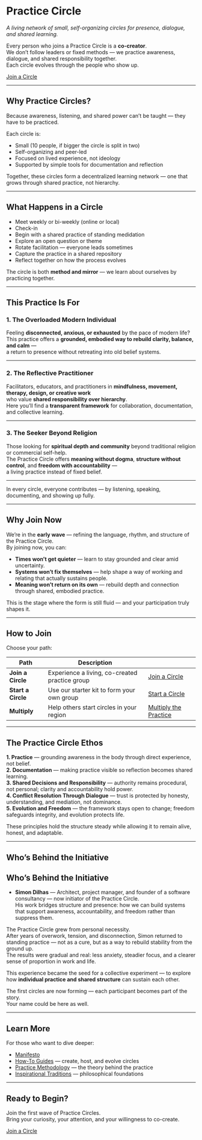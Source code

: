 # Practice Circle  
*A living network of small, self-organizing circles for presence, dialogue, and shared learning.*

Every person who joins a Practice Circle is a **co-creator**.  
We don’t follow leaders or fixed methods — we practice awareness, dialogue, and shared responsibility together.  
Each circle evolves through the people who show up.

[Join a Circle](how_to_join.md)

---

## Why Practice Circles?

Because awareness, listening, and shared power can’t be taught — they have to be practiced.

Each circle is:

- Small (10 people, if bigger the circle is split in two)  
- Self-organizing and peer-led  
- Focused on lived experience, not ideology  
- Supported by simple tools for documentation and reflection

Together, these circles form a decentralized learning network — one that grows through shared practice, not hierarchy.

---

## What Happens in a Circle


- Meet weekly or bi-weekly (online or local)  
- Check-in
- Begin with a shared practice of standing medidation
- Explore an open question or theme  
- Rotate facilitation — everyone leads sometimes  
- Capture the practice in a shared repository  
- Reflect together on how the process evolves

The circle is both **method and mirror** — we learn about ourselves by practicing together.

---

## This Practice Is For

### 1. The Overloaded Modern Individual  
Feeling **disconnected, anxious, or exhausted** by the pace of modern life?  
This practice offers a **grounded, embodied way to rebuild clarity, balance, and calm** —  
a return to presence without retreating into old belief systems.  

---

### 2. The Reflective Practitioner  
Facilitators, educators, and practitioners in **mindfulness, movement, therapy, design, or creative work**  
who value **shared responsibility over hierarchy**.  
Here you’ll find a **transparent framework** for collaboration, documentation, and collective learning.  

---

### 3. The Seeker Beyond Religion  
Those looking for **spiritual depth and community** beyond traditional religion or commercial self-help.  
The Practice Circle offers **meaning without dogma**, **structure without control**, and **freedom with accountability** —  
a living practice instead of fixed belief.  

---

In every circle, everyone contributes — by listening, speaking, documenting, and showing up fully.  


---

## Why Join Now

We’re in the **early wave** — refining the language, rhythm, and structure of the Practice Circle.  
By joining now, you can:

- **Times won’t get quieter** — learn to stay grounded and clear amid uncertainty.  
- **Systems won’t fix themselves** — help shape a way of working and relating that actually sustains people.  
- **Meaning won’t return on its own** — rebuild depth and connection through shared, embodied practice.  

This is the stage where the form is still fluid — and your participation truly shapes it.

---

## How to Join

Choose your path:

| Path | Description | |
|------|--------------|--|
| **Join a Circle** | Experience a living, co-created practice group | [Join a Circle](how_to_join.md) |
| **Start a Circle** | Use our starter kit to form your own group | [Start a Circle](howto/organize/lifecycle/create_a_circle.md) |
| **Multiply** | Help others start circles in your region | [Multiply the Practice](howto/organize/roles/facilitator.md) |


---

## The Practice Circle Ethos  

**1. Practice** — grounding awareness in the body through direct experience, not belief.  
**2. Documentation** — making practice visible so reflection becomes shared learning.  
**3. Shared Decisions and Responsibility** — authority remains procedural, not personal; clarity and accountability hold power.  
**4. Conflict Resolution Through Dialogue** — trust is protected by honesty, understanding, and mediation, not dominance.  
**5. Evolution and Freedom** — the framework stays open to change; freedom safeguards integrity, and evolution protects life.  

These principles hold the structure steady while allowing it to remain alive, honest, and adaptable.

---

## Who’s Behind the Initiative

## Who’s Behind the Initiative

- **Simon Dilhas** — Architect, project manager, and founder of a software consultancy — now initiator of the Practice Circle.  
His work bridges structure and presence: how we can build systems that support awareness, accountability, and freedom rather than suppress them.

The Practice Circle grew from personal necessity.  
After years of overwork, tension, and disconnection, Simon returned to standing practice — not as a cure, but as a way to rebuild stability from the ground up.  
The results were gradual and real: less anxiety, steadier focus, and a clearer sense of proportion in work and life.  

This experience became the seed for a collective experiment — to explore how **individual practice and shared structure** can sustain each other.  

The first circles are now forming — each participant becomes part of the story.  
Your name could be here as well.

---

## Learn More

For those who want to dive deeper:

- [Manifesto](manifesto.md)
- [How-To Guides](howto/index.md) — create, host, and evolve circles  
- [Practice Methodology](howto/practice/practice_formats.md) — the theory behind the practice  
- [Inspirational Traditions](research/INSPIRATIONAL_TRADITIONS.md) — philosophical foundations  

---

## Ready to Begin?

Join the first wave of Practice Circles.  
Bring your curiosity, your attention, and your willingness to co-create.

[Join a Circle](how_to_join.md)

